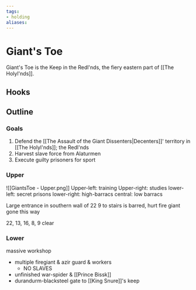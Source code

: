 ```yaml
---
tags:
- holding
aliases:
---
```

# Giant's Toe
Giant's Toe is the Keep in the Redl'nds, the fiery eastern part of [[The Holyl'nds]].
## Hooks
## Outline
### Goals
1. Defend the [[The Assault of the Giant Dissenters|Decenters]]' territory in [[The Holyl'nds]]; the Redl'nds
2. Harvest slave force from Alaturmen
3. Execute guilty prisoners for sport

### Upper
![[GiantsToe - Upper.png]]
Upper-left: training
Upper-right: studies
lower-left: secret prisons
lower-right: high-barracs
central: low barracs

Large entrance in southern wall of 22
9 to stairs is barred, hurt fire giant gone this way

22, 13, 16, 8, 9 clear
### Lower
massive workshop
- multiple firegiant & azir guard & workers
	- NO SLAVES
- unfinished war-spider & [[Prince Bissk]]
- durandurm-blacksteel gate to [[King Snure]]'s keep